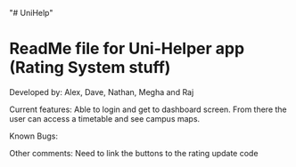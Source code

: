 "# UniHelp" 
# ReadMe file for Uni-Helper app (Rating System stuff)

Developed by: Alex, Dave, Nathan, Megha and Raj

Current features: Able to login and get to dashboard screen. From there the user can access a timetable and see campus maps.

Known Bugs:

Other comments: Need to link the buttons to the rating update code
